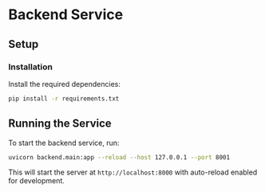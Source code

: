 # Backend Service

## Setup

### Installation

Install the required dependencies:

```bash
pip install -r requirements.txt
```

## Running the Service

To start the backend service, run:

```bash
uvicorn backend.main:app --reload --host 127.0.0.1 --port 8001
```

This will start the server at `http://localhost:8000` with auto-reload enabled for development.